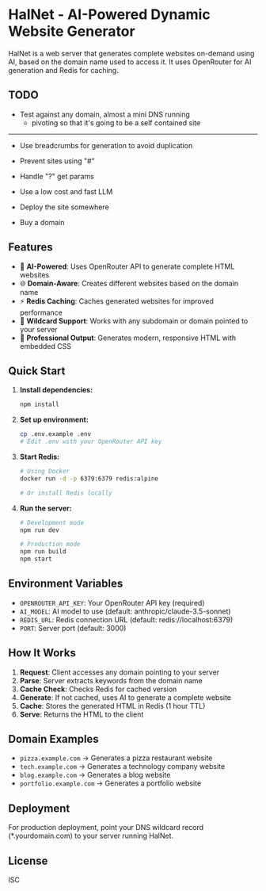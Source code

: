 # HalNet - AI-Powered Dynamic Website Generator

HalNet is a web server that generates complete websites on-demand using AI, based on the domain name used to access it. It uses OpenRouter for AI generation and Redis for caching.

## TODO

- Test against any domain, almost a mini DNS running
    - pivoting so that it's going to be a self contained site

---

- Use breadcrumbs for generation to avoid duplication
- Prevent sites using "#"
- Handle "?" get params
- Use a low cost and fast LLM

- Deploy the site somewhere
- Buy a domain

## Features

- 🤖 **AI-Powered**: Uses OpenRouter API to generate complete HTML websites
- 🌐 **Domain-Aware**: Creates different websites based on the domain name
- ⚡ **Redis Caching**: Caches generated websites for improved performance
- 🔄 **Wildcard Support**: Works with any subdomain or domain pointed to your server
- 🎨 **Professional Output**: Generates modern, responsive HTML with embedded CSS

## Quick Start

1. **Install dependencies:**

    ```bash
    npm install
    ```

2. **Set up environment:**

    ```bash
    cp .env.example .env
    # Edit .env with your OpenRouter API key
    ```

3. **Start Redis:**

    ```bash
    # Using Docker
    docker run -d -p 6379:6379 redis:alpine

    # Or install Redis locally
    ```

4. **Run the server:**

    ```bash
    # Development mode
    npm run dev

    # Production mode
    npm run build
    npm start
    ```

## Environment Variables

- `OPENROUTER_API_KEY`: Your OpenRouter API key (required)
- `AI_MODEL`: AI model to use (default: anthropic/claude-3.5-sonnet)
- `REDIS_URL`: Redis connection URL (default: redis://localhost:6379)
- `PORT`: Server port (default: 3000)

## How It Works

1. **Request**: Client accesses any domain pointing to your server
2. **Parse**: Server extracts keywords from the domain name
3. **Cache Check**: Checks Redis for cached version
4. **Generate**: If not cached, uses AI to generate a complete website
5. **Cache**: Stores the generated HTML in Redis (1 hour TTL)
6. **Serve**: Returns the HTML to the client

## Domain Examples

- `pizza.example.com` → Generates a pizza restaurant website
- `tech.example.com` → Generates a technology company website
- `blog.example.com` → Generates a blog website
- `portfolio.example.com` → Generates a portfolio website

## Deployment

For production deployment, point your DNS wildcard record (\*.yourdomain.com) to your server running HalNet.

## License

ISC
